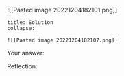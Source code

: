 ![[Pasted image 20221204182101.png]]


```ad-note
title: Solution
collapse:

![[Pasted image 20221204182107.png]]
```

Your answer:

Reflection:
